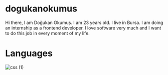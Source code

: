 # dogukanokumus

Hi there, I am Doğukan Okumuş. I am 23 years old. I live in Bursa. I am doing an internship as a frontend developer. I love software very much and I want to do this job in every moment of my life.

# Languages 



![css (1)](https://user-images.githubusercontent.com/109750560/196692079-d762988e-9ed4-4c9b-8eac-ae4ea299fa4a.svg)




                       
